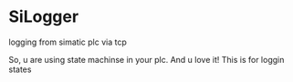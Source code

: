 # SiLogger
logging from simatic plc via tcp

So, u are using state machinse in your plc. And u love it! 
This is for loggin states 
